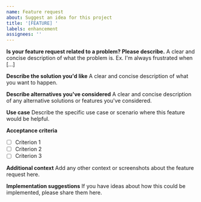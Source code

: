 ```yaml
---
name: Feature request
about: Suggest an idea for this project
title: '[FEATURE] '
labels: enhancement
assignees: ''
---
```


**Is your feature request related to a problem? Please describe.**
A clear and concise description of what the problem is. Ex. I'm always frustrated when [...]

**Describe the solution you'd like**
A clear and concise description of what you want to happen.

**Describe alternatives you've considered**
A clear and concise description of any alternative solutions or features you've considered.

**Use case**
Describe the specific use case or scenario where this feature would be helpful.

**Acceptance criteria**

- [ ] Criterion 1
- [ ] Criterion 2
- [ ] Criterion 3

**Additional context**
Add any other context or screenshots about the feature request here.

**Implementation suggestions**
If you have ideas about how this could be implemented, please share them here.
